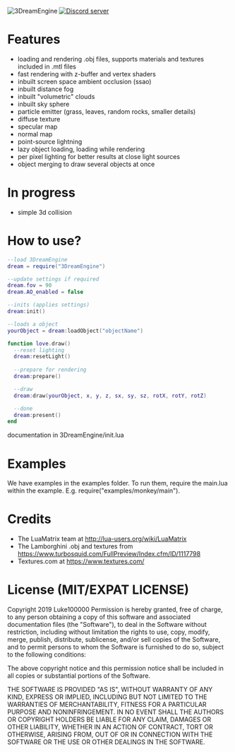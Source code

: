 ![3DreamEngine](https://owo.whats-th.is/9ceoazf.png)
<a href="https://discord.gg/hpmZxNQ"><img src="https://discordapp.com/api/guilds/561664262481641482/embed.png" alt="Discord server" /></a>

# Features
* loading and rendering .obj files, supports materials and textures included in .mtl files
* fast rendering with z-buffer and vertex shaders
* inbuilt screen space ambient occlusion (ssao)
* inbuilt distance fog
* inbuilt "volumetric" clouds
* inbuilt sky sphere
* particle emitter (grass, leaves, random rocks, smaller details)
* diffuse texture
* specular map
* normal map
* point-source lightning
* lazy object loading, loading while rendering
* per pixel lighting for better results at close light sources
* object merging to draw several objects at once

# In progress
* simple 3d collision

# How to use?
```lua
--load 3DreamEngine
dream = require("3DreamEngine")

--update settings if required
dream.fov = 90
dream.AO_enabled = false

--inits (applies settings)
dream:init()

--loads a object
yourObject = dream:loadObject("objectName")

function love.draw()
  --reset lighting
  dream:resetLight()
  
  --prepare for rendering
  dream:prepare()

  --draw
  dream:draw(yourObject, x, y, z, sx, sy, sz, rotX, rotY, rotZ)

  --done
  dream:present()
end
```

documentation in 3DreamEngine/init.lua

# Examples
We have examples in the examples folder. To run them, require the main.lua within the example. E.g. require("examples/monkey/main").

# Credits
- The LuaMatrix team at http://lua-users.org/wiki/LuaMatrix
- The Lamborghini .obj and textures from https://www.turbosquid.com/FullPreview/Index.cfm/ID/1117798
- Textures.com at https://www.textures.com/

# License (MIT/EXPAT LICENSE)
Copyright 2019 Luke100000
Permission is hereby granted, free of charge, to any person obtaining a copy of this software and associated documentation files (the "Software"), to deal in the Software without restriction, including without limitation the rights to use, copy, modify, merge, publish, distribute, sublicense, and/or sell copies of the Software, and to permit persons to whom the Software is furnished to do so, subject to the following conditions:

The above copyright notice and this permission notice shall be included in all copies or substantial portions of the Software.

THE SOFTWARE IS PROVIDED "AS IS", WITHOUT WARRANTY OF ANY KIND, EXPRESS OR IMPLIED, INCLUDING BUT NOT LIMITED TO THE WARRANTIES OF MERCHANTABILITY, FITNESS FOR A PARTICULAR PURPOSE AND NONINFRINGEMENT. IN NO EVENT SHALL THE AUTHORS OR COPYRIGHT HOLDERS BE LIABLE FOR ANY CLAIM, DAMAGES OR OTHER LIABILITY, WHETHER IN AN ACTION OF CONTRACT, TORT OR OTHERWISE, ARISING FROM, OUT OF OR IN CONNECTION WITH THE SOFTWARE OR THE USE OR OTHER DEALINGS IN THE SOFTWARE.

